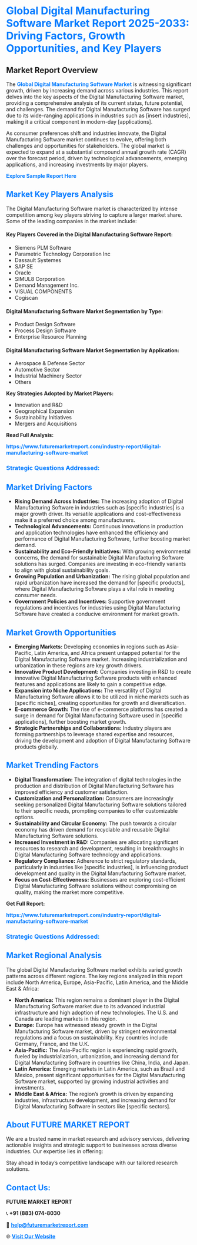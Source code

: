 <h1 style="color: #007BFF;">Global Digital Manufacturing Software Market Report 2025-2033: Driving Factors, Growth Opportunities, and Key Players</h1>

<section id="overview">
<h2>Market Report Overview</h2>
<p>The <a href="https://www.futuremarketreport.com/industry-report/digital-manufacturing-software-market" style="color: #007BFF; text-decoration: none;"><strong>Global Digital Manufacturing Software Market</strong></a> is witnessing significant growth, driven by increasing demand across various industries. This report delves into the key aspects of the Digital Manufacturing Software market, providing a comprehensive analysis of its current status, future potential, and challenges. The demand for Digital Manufacturing Software has surged due to its wide-ranging applications in industries such as [insert industries], making it a critical component in modern-day [applications].</p>
<p>As consumer preferences shift and industries innovate, the Digital Manufacturing Software market continues to evolve, offering both challenges and opportunities for stakeholders. The global market is expected to expand at a substantial compound annual growth rate (CAGR) over the forecast period, driven by technological advancements, emerging applications, and increasing investments by major players.</p>
</section>

<section id="overview">
<p><a href="https://www.futuremarketreport.com/request-sample/reportId=62840" style="color: #007BFF; text-decoration: none;"><strong>Explore Sample Report Here</strong></a></p>
</section>

<section id="key-players">
<h2 style="color: #007BFF;">Market Key Players Analysis</h2>
<p>The Digital Manufacturing Software market is characterized by intense competition among key players striving to capture a larger market share. Some of the leading companies in the market include:</p>
<h4>Key Players Covered in the Digital Manufacturing Software Report:</h4>
<ul><li>Siemens PLM Software</li><li>Parametric Technology Corporation Inc</li><li>Dassault Systemes</li><li>SAP SE</li><li>Oracle</li><li>SIMUL8 Corporation</li><li>Demand Management Inc.</li><li>VISUAL COMPONENTS</li><li>Cogiscan</li></ul>
<h4>Digital Manufacturing Software Market Segmentation by Type:</h4>
<ul><li>Product Design Software</li><li>Process Design Software</li><li>Enterprise Resource Planning</li></ul>

<h4>Digital Manufacturing Software Market Segmentation by Application:</h4>
<ul><li>Aerospace &amp; Defense Sector</li><li>Automotive Sector</li><li>Industrial Machinery Sector</li><li>Others</li></ul>
<p><strong>Key Strategies Adopted by Market Players:</strong></p>
<ul>
<li>Innovation and R&D</li>
<li>Geographical Expansion</li>
<li>Sustainability Initiatives</li>
<li>Mergers and Acquisitions</li>
</ul>
</section>

<section>
<p><strong>Read Full Analysis: </strong></p><a href="https://www.futuremarketreport.com/industry-report/digital-manufacturing-software-market" style="color: #007BFF; text-decoration: none;"><strong>https://www.futuremarketreport.com/industry-report/digital-manufacturing-software-market</strong></a>
<h3 style="color: #007BFF;">Strategic Questions Addressed:</h3>
</section>

<section id="driving-factors">
<h2 style="color: #007BFF;">Market Driving Factors</h2>
<ul>
<li><strong>Rising Demand Across Industries:</strong> The increasing adoption of Digital Manufacturing Software in industries such as [specific industries] is a major growth driver. Its versatile applications and cost-effectiveness make it a preferred choice among manufacturers.</li>
<li><strong>Technological Advancements:</strong> Continuous innovations in production and application technologies have enhanced the efficiency and performance of Digital Manufacturing Software, further boosting market demand.</li>
<li><strong>Sustainability and Eco-Friendly Initiatives:</strong> With growing environmental concerns, the demand for sustainable Digital Manufacturing Software solutions has surged. Companies are investing in eco-friendly variants to align with global sustainability goals.</li>
<li><strong>Growing Population and Urbanization:</strong> The rising global population and rapid urbanization have increased the demand for [specific products], where Digital Manufacturing Software plays a vital role in meeting consumer needs.</li>
<li><strong>Government Policies and Incentives:</strong> Supportive government regulations and incentives for industries using Digital Manufacturing Software have created a conducive environment for market growth.</li>
</ul>
</section>

<section id="growth-opportunities">
<h2 style="color: #007BFF;">Market Growth Opportunities</h2>
<ul>
<li><strong>Emerging Markets:</strong> Developing economies in regions such as Asia-Pacific, Latin America, and Africa present untapped potential for the Digital Manufacturing Software market. Increasing industrialization and urbanization in these regions are key growth drivers.</li>
<li><strong>Innovative Product Development:</strong> Companies investing in R&D to create innovative Digital Manufacturing Software products with enhanced features and applications are likely to gain a competitive edge.</li>
<li><strong>Expansion into Niche Applications:</strong> The versatility of Digital Manufacturing Software allows it to be utilized in niche markets such as [specific niches], creating opportunities for growth and diversification.</li>
<li><strong>E-commerce Growth:</strong> The rise of e-commerce platforms has created a surge in demand for Digital Manufacturing Software used in [specific applications], further boosting market growth.</li>
<li><strong>Strategic Partnerships and Collaborations:</strong> Industry players are forming partnerships to leverage shared expertise and resources, driving the development and adoption of Digital Manufacturing Software products globally.</li>
</ul>
</section>

<section id="trending-factors">
<h2 style="color: #007BFF;">Market Trending Factors</h2>
<ul>
<li><strong>Digital Transformation:</strong> The integration of digital technologies in the production and distribution of Digital Manufacturing Software has improved efficiency and customer satisfaction.</li>
<li><strong>Customization and Personalization:</strong> Consumers are increasingly seeking personalized Digital Manufacturing Software solutions tailored to their specific needs, prompting companies to offer customizable options.</li>
<li><strong>Sustainability and Circular Economy:</strong> The push towards a circular economy has driven demand for recyclable and reusable Digital Manufacturing Software solutions.</li>
<li><strong>Increased Investment in R&D:</strong> Companies are allocating significant resources to research and development, resulting in breakthroughs in Digital Manufacturing Software technology and applications.</li>
<li><strong>Regulatory Compliance:</strong> Adherence to strict regulatory standards, particularly in industries like [specific industries], is influencing product development and quality in the Digital Manufacturing Software market.</li>
<li><strong>Focus on Cost-Effectiveness:</strong> Businesses are exploring cost-efficient Digital Manufacturing Software solutions without compromising on quality, making the market more competitive.</li>
</ul>
</section>

<section>
<p><strong>Get Full Report: </strong></p><a href="https://www.futuremarketreport.com/industry-report/digital-manufacturing-software-market" style="color: #007BFF; text-decoration: none;"><strong>https://www.futuremarketreport.com/industry-report/digital-manufacturing-software-market</strong></a>
<h3 style="color: #007BFF;">Strategic Questions Addressed:</h3>
</section>


<section id="regional-analysis">
<h2 style="color: #007BFF;">Market Regional Analysis</h2>
<p>The global Digital Manufacturing Software market exhibits varied growth patterns across different regions. The key regions analyzed in this report include North America, Europe, Asia-Pacific, Latin America, and the Middle East & Africa:</p>
<ul>
<li><strong>North America:</strong> This region remains a dominant player in the Digital Manufacturing Software market due to its advanced industrial infrastructure and high adoption of new technologies. The U.S. and Canada are leading markets in this region.</li>
<li><strong>Europe:</strong> Europe has witnessed steady growth in the Digital Manufacturing Software market, driven by stringent environmental regulations and a focus on sustainability. Key countries include Germany, France, and the U.K.</li>
<li><strong>Asia-Pacific:</strong> The Asia-Pacific region is experiencing rapid growth, fueled by industrialization, urbanization, and increasing demand for Digital Manufacturing Software in countries like China, India, and Japan.</li>
<li><strong>Latin America:</strong> Emerging markets in Latin America, such as Brazil and Mexico, present significant opportunities for the Digital Manufacturing Software market, supported by growing industrial activities and investments.</li>
<li><strong>Middle East & Africa:</strong> The region’s growth is driven by expanding industries, infrastructure development, and increasing demand for Digital Manufacturing Software in sectors like [specific sectors].</li>
</ul>
</section>

<footer>
<h2 style="color: #007BFF;">About FUTURE MARKET REPORT</h2>
<p>We are a trusted name in market research and advisory services, delivering actionable insights and strategic support to businesses across diverse industries. Our expertise lies in offering:</p>

<p>Stay ahead in today’s competitive landscape with our tailored research solutions.</p>

<h2 style="color: #007BFF;">Contact Us:</h2>
<p><strong>FUTURE MARKET REPORT</strong></p>
<p>📞 <strong>+91 (883) 074-8030</strong></p>
<p>📧 <strong><a href="mailto:help@futuremarketreport.com" style="color: #007BFF;">help@futuremarketreport.com</a></strong></p>
<p>🌐 <strong><a href="https://www.futuremarketreport.com/" style="color: #007BFF;">Visit Our Website</a></strong></p>
</footer>